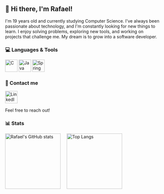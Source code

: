 ## 👋 Hi there, I'm Rafael!

I'm 19 years old and currently studying Computer Science.
I've always been passionate about technology, and I'm constantly looking for new things to learn.
I enjoy solving problems, exploring new tools, and working on projects that challenge me.
My dream is to grow into a software developer.

### 💻 Languages & Tools

<p align="left">
  <img src="https://cdn.jsdelivr.net/gh/devicons/devicon/icons/c/c-original.svg" alt="C" width="40" height="40"/>
  <img src="https://cdn.jsdelivr.net/gh/devicons/devicon/icons/java/java-original.svg" alt="Java" width="40" height="40"/>
  <img src="https://cdn.jsdelivr.net/gh/devicons/devicon/icons/spring/spring-original.svg" alt="Spring" width="40" height="40"/>
</p>

### 📨 Contact me

<a href="https://www.linkedin.com/in/rafael-tomaz-graciano" target="_blank">
  <img src="https://cdn.jsdelivr.net/gh/devicons/devicon/icons/linkedin/linkedin-original.svg" alt="LinkedIn" width="40" height="40"/>
</a>  

Feel free to reach out!

### 📊 Stats

<div style="display: flex; gap: 20px; align-items: flex-start;">
  <a href="https://github-readme-stats.vercel.app/api?username=RafaelTomazGraciano&show_icons=true&theme=react" target="_blank">
    <img src="https://github-readme-stats.vercel.app/api?username=RafaelTomazGraciano&show_icons=true&theme=react" alt="Rafael's GitHub stats" style="height: 180px;"/>
  </a>
  <a href="https://github-readme-stats.vercel.app/api/top-langs/?username=RafaelTomazGraciano&layout=compact&theme=react" target="_blank">
    <img src="https://github-readme-stats.vercel.app/api/top-langs/?username=RafaelTomazGraciano&layout=compact&theme=react" alt="Top Langs" style="height: 180px; object-fit: contain;"/>
  </a>
</div>


